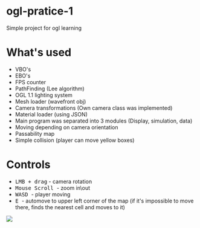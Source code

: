 # ogl-pratice-1
Simple project for ogl learning

<h1> What's used </h1>
<ul>
  <li> VBO's </li>
  <li> EBO's </li>
  <li> FPS counter </li>
  <li> PathFinding (Lee algorithm) </li>
  <li> OGL 1.1 lighting system </li>
  <li> Mesh loader (wavefront obj) </li>
  <li> Camera transformations (Own camera class was implemented) </li>
  <li> Material loader (using JSON) </li>
  <li> Main program was separated into 3 modules (Display, simulation, data) </li>
  <li> Moving depending on camera orientation </li>
  <li> Passability map </li>
  <li> Simple collision (player can move yellow boxes) </li>

</ul>

<h1> Controls </h1>
<ul>
  <li> <kbd>LMB + drag</kbd> - camera rotation </li>
  <li> <kbd> Mouse Scroll </kbd> - zoom in\out </li>
  <li> <kbd> WASD </kbd> - player moving </li>
  <li> <kbd> E </kbd> - automove to upper left corner of the map (if it's impossible to move there, finds the nearest cell and moves to it)
</ul>

<img src="https://psv4.userapi.com/c848428/u161240850/docs/d4/9b1b3bcd8492/1111111111_1.gif?extra=R9NNCFqM45Sx112juKQvrgRhgAnnHooXFE8KNMw1Ujrp-zraSZ_52LpfOShMqqWTCRdHr1o7BS1H0V1j6sIBaNMmO3RQ85s1r73LERHNpkz8kJPXdmvdP0-VF3xKTi7brPlckugnUXnRaXZsOs04ht1F"> </img>


